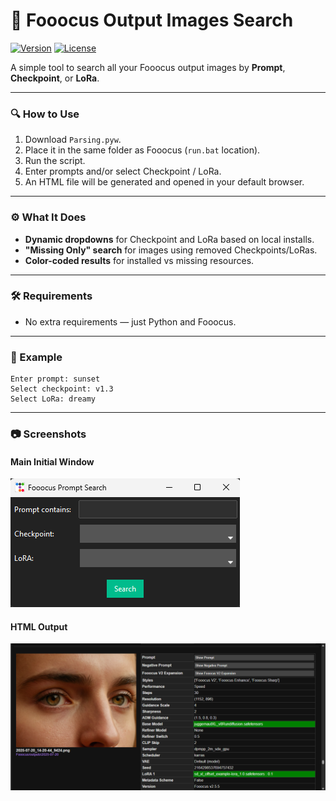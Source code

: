 # 📂 Fooocus Output Images Search  
[![Version](https://img.shields.io/badge/version-1.0-blue)](https://github.com/) [![License](https://img.shields.io/badge/license-MIT-green)](https://opensource.org/licenses/MIT)

A simple tool to search all your Fooocus output images by **Prompt**, **Checkpoint**, or **LoRa**.

---

### 🔍 How to Use
1. Download `Parsing.pyw`.  
2. Place it in the same folder as Fooocus (`run.bat` location).  
3. Run the script.  
4. Enter prompts and/or select Checkpoint / LoRa.  
5. An HTML file will be generated and opened in your default browser.

---

### ⚙️ What It Does
- **Dynamic dropdowns** for Checkpoint and LoRa based on local installs.  
- **"Missing Only" search** for images using removed Checkpoints/LoRas.  
- **Color-coded results** for installed vs missing resources.

---

### 🛠 Requirements
- No extra requirements — just Python and Fooocus.

---

### 📌 Example
```plaintext
Enter prompt: sunset
Select checkpoint: v1.3
Select LoRa: dreamy
```
---

### 📷 Screenshots

#### Main Initial Window
![Main Initial Window](./screenshots/main_menu.png)  

#### HTML Output
![HTML Output](./screenshots/output.png)  




